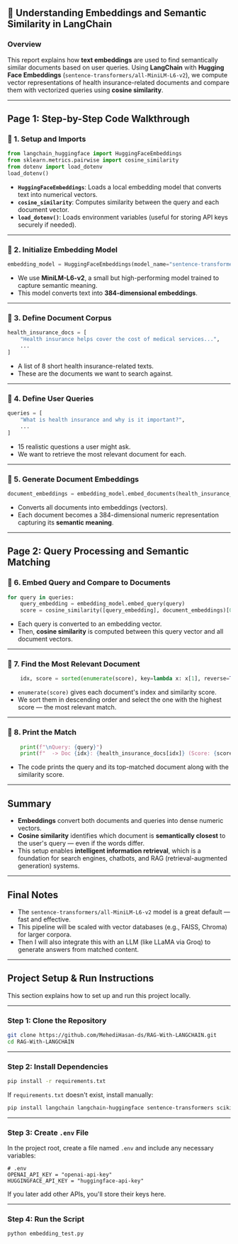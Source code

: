 ## 📄 **Understanding Embeddings and Semantic Similarity in LangChain**

### Overview

This report explains how **text embeddings** are used to find semantically similar documents based on user queries. Using **LangChain** with **Hugging Face Embeddings** (`sentence-transformers/all-MiniLM-L6-v2`), we compute vector representations of health insurance-related documents and compare them with vectorized queries using **cosine similarity**.

---

## Page 1: Step-by-Step Code Walkthrough

### 🔹 1. **Setup and Imports**

```python
from langchain_huggingface import HuggingFaceEmbeddings
from sklearn.metrics.pairwise import cosine_similarity
from dotenv import load_dotenv
load_dotenv()
```

* **`HuggingFaceEmbeddings`**: Loads a local embedding model that converts text into numerical vectors.
* **`cosine_similarity`**: Computes similarity between the query and each document vector.
* **`load_dotenv()`**: Loads environment variables (useful for storing API keys securely if needed).

---

### 🔹 2. **Initialize Embedding Model**

```python
embedding_model = HuggingFaceEmbeddings(model_name="sentence-transformers/all-MiniLM-L6-v2")
```

* We use **MiniLM-L6-v2**, a small but high-performing model trained to capture semantic meaning.
* This model converts text into **384-dimensional embeddings**.

---

### 🔹 3. **Define Document Corpus**

```python
health_insurance_docs = [
    "Health insurance helps cover the cost of medical services...",
    ...
]
```

* A list of 8 short health insurance-related texts.
* These are the documents we want to search against.

---

### 🔹 4. **Define User Queries**

```python
queries = [
    "What is health insurance and why is it important?",
    ...
]
```

* 15 realistic questions a user might ask.
* We want to retrieve the most relevant document for each.

---

### 🔹 5. **Generate Document Embeddings**

```python
document_embeddings = embedding_model.embed_documents(health_insurance_docs)
```

* Converts all documents into embeddings (vectors).
* Each document becomes a 384-dimensional numeric representation capturing its **semantic meaning**.

---

## Page 2: Query Processing and Semantic Matching

### 🔹 6. **Embed Query and Compare to Documents**

```python
for query in queries:
    query_embedding = embedding_model.embed_query(query)
    score = cosine_similarity([query_embedding], document_embeddings)[0]
```

* Each query is converted to an embedding vector.
* Then, **cosine similarity** is computed between this query vector and all document vectors.

---

### 🔹 7. **Find the Most Relevant Document**

```python
    idx, score = sorted(enumerate(score), key=lambda x: x[1], reverse=True)[0]
```

* `enumerate(score)` gives each document's index and similarity score.
* We sort them in descending order and select the one with the highest score — the most relevant match.

---

### 🔹 8. **Print the Match**

```python
    print(f"\nQuery: {query}")
    print(f"  -> Doc {idx}: {health_insurance_docs[idx]} (Score: {score:.3f})")
```

* The code prints the query and its top-matched document along with the similarity score.

---

## Summary

* **Embeddings** convert both documents and queries into dense numeric vectors.
* **Cosine similarity** identifies which document is **semantically closest** to the user's query — even if the words differ.
* This setup enables **intelligent information retrieval**, which is a foundation for search engines, chatbots, and RAG (retrieval-augmented generation) systems.

---

## Final Notes

* The `sentence-transformers/all-MiniLM-L6-v2` model is a great default — fast and effective.
* This pipeline will be scaled with vector databases (e.g., FAISS, Chroma) for larger corpora.
* Then I will also integrate this with an LLM (like LLaMA via Groq) to generate answers from matched content.

---


## Project Setup & Run Instructions

This section explains how to set up and run this project locally.

---

### Step 1: Clone the Repository

```bash
git clone https://github.com/MehediHasan-ds/RAG-With-LANGCHAIN.git
cd RAG-With-LANGCHAIN
```

---

### Step 2: Install Dependencies

```bash
pip install -r requirements.txt
```

If `requirements.txt` doesn't exist, install manually:

```bash
pip install langchain langchain-huggingface sentence-transformers scikit-learn python-dotenv
```

---

### Step 3: Create `.env` File

In the project root, create a file named `.env` and include any necessary variables:

```
# .env
OPENAI_API_KEY = "openai-api-key"
HUGGINGFACE_API_KEY = "huggingface-api-key"
```

If you later add other APIs, you'll store their keys here.

---

### Step 4: Run the Script

```bash
python embedding_test.py
```

